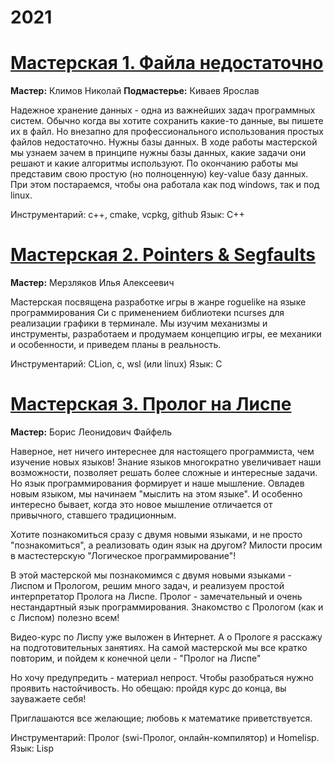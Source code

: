 # 2021
# [Мастерская 1. Файла недостаточно](https://github.com/ssyp-ru/ssyp21-ws01)

**Мастер:** Климов Николай
**Подмастерье:** Киваев Ярослав

Надежное хранение данных - одна из важнейших задач программных систем. Обычно когда вы хотите сохранить какие-то данные, вы пишете их в файл. Но внезапно для профессионального использования простых файлов недостаточно. Нужны базы данных.
В ходе работы мастерской мы узнаем зачем в принципе нужны базы данных, какие задачи они решают и какие алгоритмы используют. По окончанию работы мы представим свою простую (но полноценную) key-value базу данных. При этом постараемся, чтобы она работала как под windows, так и под linux.

Инструментарий: с++, cmake, vcpkg, github
Язык: С++

# [Мастерская 2. Pointers & Segfaults](https://github.com/ssyp-ru/ssyp21-ws02)

**Мастер:** Мерзляков Илья Алексеевич

Мастерская посвящена разработке игры в жанре roguelike на языке программирования Си с применением библиотеки ncurses для реализации графики в терминале. Мы изучим механизмы и инструменты, разработаем и продумаем концепцию игры, ее механики и особенности, и приведем планы в реальность.

Инструментарий: CLion, c, wsl (или linux)
Язык: С

# [Мастерская 3. Пролог на Лиспе]()

**Мастер:** Борис Леонидович Файфель

Наверное, нет ничего интереснее для настоящего программиста, чем изучение новых языков! Знание языков многократно увеличивает наши возможности, позволяет решать более сложные и интересные задачи. Но язык программирования формирует и наше мышление. Овладев новым языком, мы начинаем "мыслить на этом языке". И особенно интересно бывает, когда это новое мышление отличается от привычного, ставшего традиционным.

Хотите познакомиться сразу с двумя новыми языками, и не просто "познакомиться", а реализовать один язык на другом? Милости просим в мастестерскую "Логическое программирование"!

В этой мастерской мы познакомимся с двумя новыми языками - Лиспом и Прологом, решим много задач, и реализуем простой интерпретатор Пролога на Лиспе. Пролог - замечательный и очень нестандартный язык программирования. Знакомство с Прологом (как и с Лиспом) полезно всем!

Видео-курс по Лиспу уже выложен в Интернет. А о Прологе я расскажу на подготовительных занятиях. На самой мастерской мы все кратко повторим, и пойдем к конечной цели - "Пролог на Лиспе"

Но хочу предупредить - материал непрост. Чтобы разобраться нужно проявить настойчивость. Но обещаю: пройдя курс до конца, вы зауважаете себя!

Приглашаются все желающие; любовь к математике приветствуется.

Инструментарий: Пролог (swi-Пролог, онлайн-компилятор) и Homelisp.
Язык: Lisp
